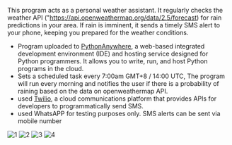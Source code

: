 This program acts as a personal weather assistant. It regularly checks the weather API ("https://api.openweathermap.org/data/2.5/forecast) for rain predictions in your area. 
If rain is imminent, it sends a timely SMS alert to your phone, keeping you prepared for the weather conditions.

- Program uploaded to [PythonAnywhere](https://www.pythonanywhere.com/), a web-based integrated development environment (IDE)
and hosting service designed for Python programmers. It allows you to write, run, and host Python programs in the cloud.
- Sets a scheduled task every 7:00am GMT+8 / 14:00 UTC, The program will run every morning and notifies the user if there
is a probability of raining based on the data on openweathermap API.
- used [Twilio](https://www.twilio.com/en-us/), a cloud communications platform that provides APIs for developers to programmatically send SMS.
- used WhatsAPP for testing purposes only. SMS alerts can be sent via mobile number


![1](https://github.com/user-attachments/assets/4815ee23-3fe6-4a75-9032-ee8e2599a769)
![2](https://github.com/user-attachments/assets/bf828ede-562a-4248-afda-ea0c456d9d98)
![3](https://github.com/user-attachments/assets/0f2b12fe-6b83-4303-a6bf-f55df44bd08d)
![4](https://github.com/user-attachments/assets/60a671db-a3c6-4023-9061-d577ba912d0b)
